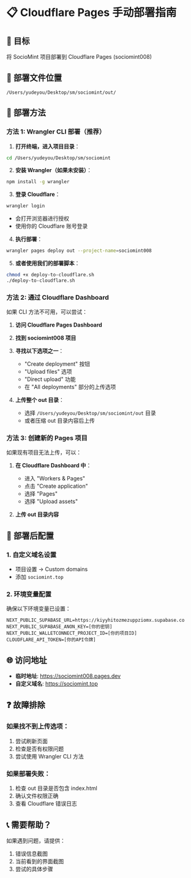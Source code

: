 # 📋 Cloudflare Pages 手动部署指南

## 🎯 目标
将 SocioMint 项目部署到 Cloudflare Pages (sociomint008)

## 📂 部署文件位置
```
/Users/yudeyou/Desktop/sm/sociomint/out/
```

## 🚀 部署方法

### 方法 1: Wrangler CLI 部署（推荐）

1. **打开终端，进入项目目录**：
```bash
cd /Users/yudeyou/Desktop/sm/sociomint
```

2. **安装 Wrangler（如果未安装）**：
```bash
npm install -g wrangler
```

3. **登录 Cloudflare**：
```bash
wrangler login
```
- 会打开浏览器进行授权
- 使用你的 Cloudflare 账号登录

4. **执行部署**：
```bash
wrangler pages deploy out --project-name=sociomint008
```

5. **或者使用我们的部署脚本**：
```bash
chmod +x deploy-to-cloudflare.sh
./deploy-to-cloudflare.sh
```

### 方法 2: 通过 Cloudflare Dashboard

如果 CLI 方法不可用，可以尝试：

1. **访问 Cloudflare Pages Dashboard**
2. **找到 sociomint008 项目**
3. **寻找以下选项之一**：
   - "Create deployment" 按钮
   - "Upload files" 选项
   - "Direct upload" 功能
   - 在 "All deployments" 部分的上传选项

4. **上传整个 out 目录**：
   - 选择 `/Users/yudeyou/Desktop/sm/sociomint/out` 目录
   - 或者压缩 out 目录内容后上传

### 方法 3: 创建新的 Pages 项目

如果现有项目无法上传，可以：

1. **在 Cloudflare Dashboard 中**：
   - 进入 "Workers & Pages"
   - 点击 "Create application"
   - 选择 "Pages"
   - 选择 "Upload assets"

2. **上传 out 目录内容**

## 🔧 部署后配置

### 1. 自定义域名设置
- 项目设置 → Custom domains
- 添加 `sociomint.top`

### 2. 环境变量配置
确保以下环境变量已设置：
```
NEXT_PUBLIC_SUPABASE_URL=https://kiyyhitozmezuppziomx.supabase.co
NEXT_PUBLIC_SUPABASE_ANON_KEY=[你的密钥]
NEXT_PUBLIC_WALLETCONNECT_PROJECT_ID=[你的项目ID]
CLOUDFLARE_API_TOKEN=[你的API令牌]
```

## 🌐 访问地址

- **临时地址**: https://sociomint008.pages.dev
- **自定义域名**: https://sociomint.top

## ❓ 故障排除

### 如果找不到上传选项：
1. 尝试刷新页面
2. 检查是否有权限问题
3. 尝试使用 Wrangler CLI 方法

### 如果部署失败：
1. 检查 out 目录是否包含 index.html
2. 确认文件权限正确
3. 查看 Cloudflare 错误日志

## 📞 需要帮助？
如果遇到问题，请提供：
1. 错误信息截图
2. 当前看到的界面截图
3. 尝试的具体步骤
